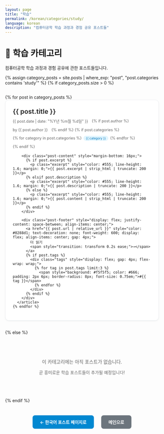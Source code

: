 ```yaml
---
layout: page
title: "학습"
permalink: /korean/categories/study/
language: korean
description: "컴퓨터공학 학습 과정과 경험 공유 포스트들"
---
```


# 📖 학습 카테고리

컴퓨터공학 학습 과정과 경험 공유에 관한 포스트들입니다.

<div class="category-posts">
{% assign category_posts = site.posts | where_exp: "post", "post.categories contains 'study'" %}
{% if category_posts.size > 0 %}
  <div class="posts-list" style="margin: 30px 0;">
    {% for post in category_posts %}
      <article class="post-card" style="border: 1px solid #e9ecef; border-radius: 12px; padding: 24px; margin-bottom: 20px; background: white; box-shadow: 0 2px 4px rgba(0,0,0,0.05); transition: all 0.3s ease; cursor: pointer;" onclick="window.location.href='{{ post.url | relative_url }}'">
        <div class="post-header" style="margin-bottom: 16px;">
          <h2 style="margin: 0 0 8px 0; color: #333; font-size: 1.5em; line-height: 1.3;">
            <a href="{{ post.url | relative_url }}" style="text-decoration: none; color: inherit;">{{ post.title }}</a>
          </h2>
          <div class="post-meta" style="color: #666; font-size: 0.9em; display: flex; flex-wrap: wrap; align-items: center; gap: 12px;">
            <time datetime="{{ post.date | date_to_xmlschema }}">{{ post.date | date: "%Y년 %m월 %d일" }}</time>
            {% if post.author %}
              <span>by {{ post.author }}</span>
            {% endif %}
            {% if post.categories %}
              <div class="categories" style="display: flex; gap: 6px;">
                {% for category in post.categories %}
                  <span class="category-tag" style="background: #e1f5fe; color: #0277bd; padding: 2px 8px; border-radius: 12px; font-size: 0.8em;">{{ category }}</span>
                {% endfor %}
              </div>
            {% endif %}
          </div>
        </div>
        
        <div class="post-content" style="margin-bottom: 16px;">
          {% if post.excerpt %}
            <p class="excerpt" style="color: #555; line-height: 1.6; margin: 0;">{{ post.excerpt | strip_html | truncate: 200 }}</p>
          {% elsif post.description %}
            <p class="excerpt" style="color: #555; line-height: 1.6; margin: 0;">{{ post.description | truncate: 200 }}</p>
          {% else %}
            <p class="excerpt" style="color: #555; line-height: 1.6; margin: 0;">{{ post.content | strip_html | truncate: 200 }}</p>
          {% endif %}
        </div>
        
        <div class="post-footer" style="display: flex; justify-content: space-between; align-items: center;">
          <a href="{{ post.url | relative_url }}" style="color: #0288d1; text-decoration: none; font-weight: 600; display: flex; align-items: center; gap: 4px;">
            더 읽기 
            <span style="transition: transform 0.2s ease;">→</span>
          </a>
          {% if post.tags %}
            <div class="tags" style="display: flex; gap: 4px; flex-wrap: wrap;">
              {% for tag in post.tags limit:3 %}
                <span style="background: #f5f5f5; color: #666; padding: 2px 6px; border-radius: 8px; font-size: 0.75em;">#{{ tag }}</span>
              {% endfor %}
            </div>
          {% endif %}
        </div>
      </article>
    {% endfor %}
  </div>
{% else %}
  <div style="text-align: center; padding: 60px 20px; color: #666;">
    <p style="font-size: 1.1em; margin-bottom: 10px;">이 카테고리에는 아직 포스트가 없습니다.</p>
    <p>곧 흥미로운 학습 포스트들이 추가될 예정입니다!</p>
  </div>
{% endif %}
</div>

<div class="navigation-links" style="text-align: center; margin: 40px 0;">
  <a href="{{ '/korean/' | relative_url }}" class="btn" style="display: inline-block; padding: 12px 24px; background: #0288d1; color: white; text-decoration: none; border-radius: 8px; margin: 0 10px; font-weight: 600;">← 한국어 포스트 페이지로</a>
  <a href="{{ '/' | relative_url }}" class="btn" style="display: inline-block; padding: 12px 24px; background: #6c757d; color: white; text-decoration: none; border-radius: 8px; margin: 0 10px; font-weight: 600;">메인으로</a>
</div>

<style>
.post-card:hover {
  box-shadow: 0 8px 25px rgba(0,0,0,0.1);
  transform: translateY(-2px);
}

.post-card:hover .post-footer a span {
  transform: translateX(4px);
}

@media (max-width: 768px) {
  .post-card {
    padding: 16px !important;
    margin-bottom: 16px !important;
  }
  
  .post-header h2 {
    font-size: 1.3em !important;
  }
  
  .post-meta {
    flex-direction: column !important;
    align-items: flex-start !important;
    gap: 8px !important;
  }
}
</style>